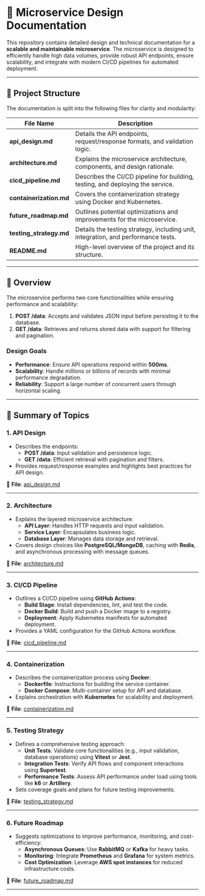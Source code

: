 # 🚀 Microservice Design Documentation

This repository contains detailed design and technical documentation for a **scalable and maintainable microservice**. The microservice is designed to efficiently handle high data volumes, provide robust API endpoints, ensure scalability, and integrate with modern CI/CD pipelines for automated deployment.

---

## 📁 Project Structure

The documentation is split into the following files for clarity and modularity:

| File Name               | Description                                                                       |
| ----------------------- | --------------------------------------------------------------------------------- |
| **api_design.md**       | Details the API endpoints, request/response formats, and validation logic.        |
| **architecture.md**     | Explains the microservice architecture, components, and design rationale.         |
| **cicd_pipeline.md**    | Describes the CI/CD pipeline for building, testing, and deploying the service.    |
| **containerization.md** | Covers the containerization strategy using Docker and Kubernetes.                 |
| **future_roadmap.md**   | Outlines potential optimizations and improvements for the microservice.           |
| **testing_strategy.md** | Details the testing strategy, including unit, integration, and performance tests. |
| **README.md**           | High-level overview of the project and its structure.                             |

---

## 📝 Overview

The microservice performs two core functionalities while ensuring performance and scalability:

1. **POST /data**: Accepts and validates JSON input before persisting it to the database.
2. **GET /data**: Retrieves and returns stored data with support for filtering and pagination.

### **Design Goals**

- **Performance**: Ensure API operations respond within **500ms**.
- **Scalability**: Handle millions or billions of records with minimal performance degradation.
- **Reliability**: Support a large number of concurrent users through horizontal scaling.

---

## 📑 Summary of Topics

### 1. **API Design**

- Describes the endpoints:
  - **POST /data**: Input validation and persistence logic.
  - **GET /data**: Efficient retrieval with pagination and filters.
- Provides request/response examples and highlights best practices for API design.

📄 **File**: [api_design.md](api_design.md)

---

### 2. **Architecture**

- Explains the layered microservice architecture:
  - **API Layer**: Handles HTTP requests and input validation.
  - **Service Layer**: Encapsulates business logic.
  - **Database Layer**: Manages data storage and retrieval.
- Covers design choices like **PostgreSQL/MongoDB**, caching with **Redis**, and asynchronous processing with message queues.

📄 **File**: [architecture.md](architecture.md)

---

### 3. **CI/CD Pipeline**

- Outlines a CI/CD pipeline using **GitHub Actions**:
  - **Build Stage**: Install dependencies, lint, and test the code.
  - **Docker Build**: Build and push a Docker image to a registry.
  - **Deployment**: Apply Kubernetes manifests for automated deployment.
- Provides a YAML configuration for the GitHub Actions workflow.

📄 **File**: [cicd_pipeline.md](cicd_pipeline.md)

---

### 4. **Containerization**

- Describes the containerization process using **Docker**:
  - **Dockerfile**: Instructions for building the service container.
  - **Docker Compose**: Multi-container setup for API and database.
- Explains orchestration with **Kubernetes** for scalability and deployment.

📄 **File**: [containerization.md](containerization.md)

---

### 5. **Testing Strategy**

- Defines a comprehensive testing approach:
  - **Unit Tests**: Validate core functionalities (e.g., input validation, database operations) using **Vitest** or **Jest**.
  - **Integration Tests**: Verify API flows and component interactions using **Supertest**.
  - **Performance Tests**: Assess API performance under load using tools like **k6** or **Artillery**.
- Sets coverage goals and plans for future testing improvements.

📄 **File**: [testing_strategy.md](testing_strategy.md)

---

### 6. **Future Roadmap**

- Suggests optimizations to improve performance, monitoring, and cost-efficiency:
  - **Asynchronous Queues**: Use **RabbitMQ** or **Kafka** for heavy tasks.
  - **Monitoring**: Integrate **Prometheus** and **Grafana** for system metrics.
  - **Cost Optimization**: Leverage **AWS spot instances** for reduced infrastructure costs.

📄 **File**: [future_roadmap.md](future_roadmap.md)

---

